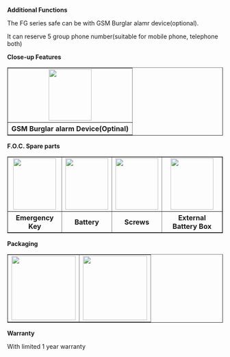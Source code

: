 **Additional Functions**

The FG series safe can be with GSM Burglar alamr device(optional).

It can reserve 5 group phone number(suitable for mobile phone, telephone both)

**Close-up Features**
  <table width="500" border="1" cellspacing="1">
      <tr align="center" valign="middle">
      <td><img src="http://en.qnnimg.com/products-info/foc-08.jpg" width="100" height="120" /></td>
      </tr>
      <tr align="center" valign="middle"><th>GSM Burglar alarm Device(Optinal)</th></tr>
  </table>

**F.O.C. Spare parts**
  <table width="500" border="1" cellspacing="1">
      <tr align="center" valign="middle">
      <td><img src="http://en.qnnimg.com/products-info/foc-06.jpg" width="100" height="120" /></td>
      <td><img src="http://en.qnnimg.com/products-info/foc-02.jpg" width="100" height="120" /></td>
      <td><img src="http://en.qnnimg.com/products-info/foc-07.jpg" width="100" height="120" /></td>
      <td><img src="http://en.qnnimg.com/products-info/foc-04.jpg" width="100" height="120" /></td>
      </tr>
      <tr align="center" valign="middle"><th>Emergency Key</th><th>Battery</th><th>Screws</th><th>External Battery Box</th></tr>
  </table>

**Packaging**

  <table width="500" border="1" cellspacing="1">
      <tr align="center" valign="middle">
      <td><img src="http://en.qnnimg.com/products-info/packaging-06.jpg" width="150" height="150" /></td>
      <td><img src="http://en.qnnimg.com/products-info/packaging-08.jpg" width="150" height="150" /></td>
      </tr>
  </table>

**Warranty**

With limited 1 year warranty
